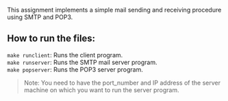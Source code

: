 This assignment implements a simple mail sending and receiving procedure using SMTP and POP3.

## How to run the files:
`make runclient`: Runs the client program.  
`make runserver`: Runs the SMTP mail server program.    
`make popserver`: Runs the POP3 server program.     
> Note: You need to have the port_number and IP address of the server machine on which you want to run the server program.

